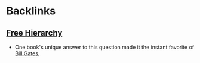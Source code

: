 
# Backlinks
## [Free Hierarchy](<Free Hierarchy.md>)
- One book's unique answer to this question made it the instant favorite of [Bill Gates](<Bill Gates.md>),

